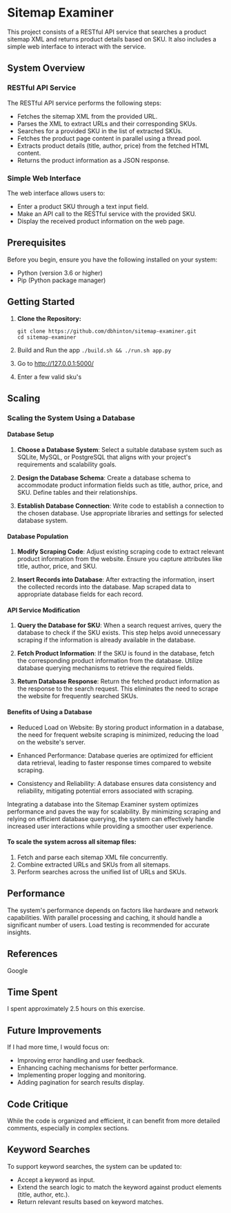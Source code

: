 # Sitemap Examiner

This project consists of a RESTful API service that searches a product sitemap XML and returns product details based on SKU. It also includes a simple web interface to interact with the service.

## System Overview

### RESTful API Service

The RESTful API service performs the following steps:
- Fetches the sitemap XML from the provided URL.
- Parses the XML to extract URLs and their corresponding SKUs.
- Searches for a provided SKU in the list of extracted SKUs.
- Fetches the product page content in parallel using a thread pool.
- Extracts product details (title, author, price) from the fetched HTML content.
- Returns the product information as a JSON response.

### Simple Web Interface

The web interface allows users to:
- Enter a product SKU through a text input field.
- Make an API call to the RESTful service with the provided SKU.
- Display the received product information on the web page.

## Prerequisites

Before you begin, ensure you have the following installed on your system:
- Python (version 3.6 or higher)
- Pip (Python package manager)

## Getting Started

1. **Clone the Repository:**

   ```
   git clone https://github.com/dbhinton/sitemap-examiner.git
   cd sitemap-examiner
2. Build and Run the app
`./build.sh && ./run.sh app.py`
3. Go to http://127.0.0.1:5000/
4. Enter a few valid sku's


## Scaling

### Scaling the System Using a Database

#### Database Setup

1. **Choose a Database System**: Select a suitable database system such as SQLite, MySQL, or PostgreSQL that aligns with your project's requirements and scalability goals.

2. **Design the Database Schema**: Create a database schema to accommodate product information fields such as title, author, price, and SKU. Define tables and their relationships.

3. **Establish Database Connection**: Write code to establish a connection to the chosen database. Use appropriate libraries and settings for selected database system.

#### Database Population

1. **Modify Scraping Code**: Adjust existing scraping code to extract relevant product information from the website. Ensure you capture attributes like title, author, price, and SKU.

2. **Insert Records into Database**: After extracting the information, insert the collected records into the database. Map scraped data to appropriate database fields for each record.

#### API Service Modification

1. **Query the Database for SKU**: When a search request arrives, query the database to check if the SKU exists. This step helps avoid unnecessary scraping if the information is already available in the database.

2. **Fetch Product Information**: If the SKU is found in the database, fetch the corresponding product information from the database. Utilize database querying mechanisms to retrieve the required fields.

3. **Return Database Response**: Return the fetched product information as the response to the search request. This eliminates the need to scrape the website for frequently searched SKUs.

#### Benefits of Using a Database

- Reduced Load on Website: By storing product information in a database, the need for frequent website scraping is minimized, reducing the load on the website's server.

- Enhanced Performance: Database queries are optimized for efficient data retrieval, leading to faster response times compared to website scraping.

- Consistency and Reliability: A database ensures data consistency and reliability, mitigating potential errors associated with scraping.

Integrating a database into the Sitemap Examiner system optimizes performance and paves the way for scalability. By minimizing scraping and relying on efficient database querying, the system can effectively handle increased user interactions while providing a smoother user experience.

#### To scale the system across all sitemap files:
1. Fetch and parse each sitemap XML file concurrently.
2. Combine extracted URLs and SKUs from all sitemaps.
3. Perform searches across the unified list of URLs and SKUs.

## Performance

The system's performance depends on factors like hardware and network capabilities. With parallel processing and caching, it should handle a significant number of users. Load testing is recommended for accurate insights.

## References

Google

## Time Spent

I spent approximately 2.5 hours on this exercise.

## Future Improvements

If I had more time, I would focus on:
- Improving error handling and user feedback.
- Enhancing caching mechanisms for better performance.
- Implementing proper logging and monitoring.
- Adding pagination for search results display.

## Code Critique

While the code is organized and efficient, it can benefit from more detailed comments, especially in complex sections.

## Keyword Searches

To support keyword searches, the system can be updated to:
- Accept a keyword as input.
- Extend the search logic to match the keyword against product elements (title, author, etc.).
- Return relevant results based on keyword matches.
